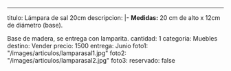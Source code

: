 ---
titulo: Lámpara de sal 20cm
descripcion: |-
  **Medidas:** 20 cm de alto x 12cm de diámetro (base).

  Base de madera, se entrega con lamparita.
cantidad: 1
categoria: Muebles
destino: Vender
precio: 1500
entrega: Junio
foto1: "/images/articulos/lamparasal1.jpg"
foto2: "/images/articulos/lamparasal2.jpg"
foto3: 
reservado: false
